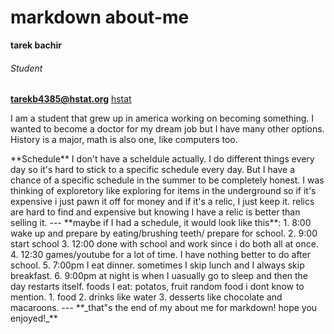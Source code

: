 # markdown about-me
**tarek bachir** 
###### _Student_
**tarekb4385@hstat.org**
[hstat](hstat.org)
<p>I am a student that grew up in america working on becoming something. I wanted to become a doctor for my dream job but I have many other options. History is a major, math is also one, like computers too.</p>
**Schedule**
<p2>I don't have a scheldule actually. I do different things every day so it's hard to stick to a specific schedule every day. But I have a chance of a specific schedule in the summer to be completely honest. I was thinking of exploretory like exploring for items in the underground so if it's expensive i just pawn it off for money and if it's a relic, I just keep it. relics are hard to find and expensive but knowing I have a relic is better than selling it.</p2>
--- 
**maybe if I had a schedule, it would look like this**: 
1. 8:00 wake up and prepare by eating/brushing teeth/ prepare for school.
2. 9:00 start school 
3. 12:00 done with school and work since i do both all at once.
4. 12:30 games/youtube for a lot of time. I have nothing better to do after school. 
5. 7:00pm I eat dinner. sometimes I skip lunch and I always skip breakfast. 
6. 9:00pm at night is when I uasually go to sleep and then the day restarts itself. 
    foods I eat:  potatos,  fruit  random food i dont know to mention.
    1. food
    2.   drinks like water 
    3.     desserts like chocolate and macaroons.
    ---  
   **_that"s the end of my about me for markdown! hope you enjoyed!_** 
